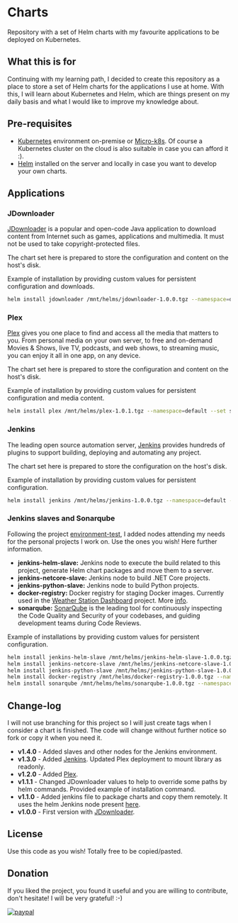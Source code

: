 # Charts
Repository with a set of Helm charts with my favourite applications to be deployed on Kubernetes.

## What this is for
Continuing with my learning path, I decided to create this repository as a place to store a set of Helm charts for the applications I use at home.
With this, I will learn about Kubernetes and Helm, which are things present on my daily basis and what I would like to improve my knowledge about.

## Pre-requisites
- [Kubernetes](https://kubernetes.io) environment on-premise or [Micro-k8s](https://microk8s.io/). Of course a Kubernetes cluster on the cloud is also suitable in case you can afford it :).
- [Helm](https://helm.sh/) installed on the server and locally in case you want to develop your own charts.

## Applications
### JDownloader
[JDownloader](https://jdownloader.org/) is a popular and open-code Java application to download content from Internet such as games, applications and multimedia.
It must not be used to take copyright-protected files.

The chart set here is prepared to store the configuration and content on the host's disk.

Example of installation by providing custom values for persistent configuration and downloads.
```bash
helm install jdownloader /mnt/helms/jdownloader-1.0.0.tgz --namespace=default --set spec.volumes.configPath=/mnt/config/ --set spec.volumes.downloadsPath=/mnt/downloads/
```

### Plex
[Plex](https://www.plex.tv/) gives you one place to find and access all the media that matters to you.
From personal media on your own server, to free and on-demand Movies & Shows, live TV, podcasts, and web shows, to streaming music, you can enjoy it all in one app, on any device.

The chart set here is prepared to store the configuration and content on the host's disk.

Example of installation by providing custom values for persistent configuration and media content.
```bash
helm install plex /mnt/helms/plex-1.0.1.tgz --namespace=default --set spec.volumes.configPath=/mnt/config/ --set spec.volumes.transcodingPath=/mnt/transcode/ --set spec.volumes.libraryPath=/mnt/library/ --set spec.timeZone=Europe/Madrid
```

### Jenkins
The leading open source automation server, [Jenkins](https://www.jenkins.io/) provides hundreds of plugins to support building, deploying and automating any project.

The chart set here is prepared to store the configuration on the host's disk.

Example of installation by providing custom values for persistent configuration.
```bash
helm install jenkins /mnt/helms/jenkins-1.0.0.tgz --namespace=default --set spec.volumes.homePath=/mnt/jenkins/
```

### Jenkins slaves and Sonarqube
Following the project [environment-test](https://github.com/davidleonm/environment-test), I added nodes attending my needs for the personal projects I work on. Use the ones you wish! Here further information.
* **jenkins-helm-slave:** Jenkins node to execute the build related to this project, generate Helm chart packages and move them to a server.
* **jenkins-netcore-slave:** Jenkins node to build .NET Core projects.
* **jenkins-python-slave:** Jenkins node to build Python projects.
* **docker-registry:** Docker registry for staging Docker images. Currently used in the [Weather Station Dashboard](https://github.com/weather-station-project/dashboard) project. More [info](https://hub.docker.com/_/registry).
* **sonarqube:** [SonarQube](https://hub.docker.com/_/sonarqube) is the leading tool for continuously inspecting the Code Quality and Security of your codebases, and guiding development teams during Code Reviews.

Example of installations by providing custom values for persistent configuration.
```bash
helm install jenkins-helm-slave /mnt/helms/jenkins-helm-slave-1.0.0.tgz --namespace default --set spec.volumes.sshdConfigPath=/mnt/jenkins-slaves/sshd_config --set spec.volumes.authorizedKeysPath=/mnt/jenkins-slaves/jenkins_key.pub --set spec.volumes.helmsPath=/mnt/helms/
helm install jenkins-netcore-slave /mnt/helms/jenkins-netcore-slave-1.0.0.tgz --namespace default --set spec.volumes.sshdConfigPath=/mnt/jenkins-slaves/sshd_config --set spec.volumes.authorizedKeysPath=/mnt/jenkins-slaves/jenkins_key.pub --set spec.volumes.dockerSockPath=/var/run/docker.sock
helm install jenkins-python-slave /mnt/helms/jenkins-python-slave-1.0.0.tgz --namespace default --set spec.volumes.sshdConfigPath=/mnt/jenkins-slaves/sshd_config --set spec.volumes.authorizedKeysPath=/mnt/jenkins-slaves/jenkins_key.pub --set spec.volumes.dockerSockPath=/var/run/docker.sock --set spec.volumes.qemuPath=/mnt/jenkins-slaves/qemu-arm-static
helm install docker-registry /mnt/helms/docker-registry-1.0.0.tgz --namespace default --set spec.volumes.registryPath=/mnt/docker-registry/
helm install sonarqube /mnt/helms/helms/sonarqube-1.0.0.tgz --namespace default --set spec.volumes.dataPath=/mnt/sonarqube/data/ --set spec.volumes.logsPath=/mnt/sonarqube/logs/ --set spec.volumes.extensionsPath=/mnt/sonarqube/extensions/
```


## Change-log
I will not use branching for this project so I will just create tags when I consider a chart is finished. The code will change without further notice so fork or copy it when you need it.

* **v1.4.0** - Added slaves and other nodes for the Jenkins environment.
* **v1.3.0** - Added [Jenkins](https://www.jenkins.io/). Updated Plex deployment to mount library as readonly.
* **v1.2.0** - Added [Plex](https://www.plex.tv/).
* **v1.1.1** - Changed JDownloader values to help to override some paths by helm commands. Provided example of installation command.
* **v1.1.0** - Added jenkins file to package charts and copy them remotely. It uses the helm Jenkins node present [here](https://github.com/davidleonm/environment-test).
* **v1.0.0** - First version with [JDownloader](https://jdownloader.org/).

## License
Use this code as you wish! Totally free to be copied/pasted.
## Donation
If you liked the project, you found it useful and you are willing to contribute, don't hesitate! I will be very grateful! :-)

[![paypal](https://www.paypalobjects.com/en_US/i/btn/btn_donateCC_LG.gif)](https://www.paypal.com/cgi-bin/webscr?cmd=_donations&business=4TFR2PQ2J3KLA&item_name=If+you+liked+the+project+and+you+are+willing+to+contribute%2C+don%27t+hesitate%21+I+will+be+very+grateful%21+%3A-%29&currency_code=EUR)